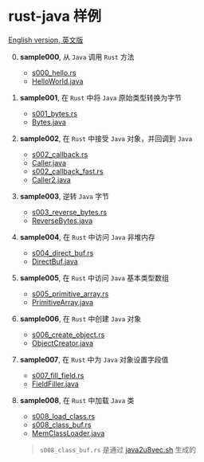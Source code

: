 # rust-java 样例

[English version, 英文版](sample_list.md)

0. **sample000**, 从 `Java` 调用 `Rust` 方法

   - [s000_hello.rs](../sample/src/samples/s000_hello.rs)
   - [HelloWorld.java](../sample4j/src/main/java/sample/s000/HelloWorld.java)

1. **sample001**, 在 `Rust` 中将 `Java` 原始类型转换为字节

   - [s001_bytes.rs](../sample/src/samples/s001_bytes.rs)
   - [Bytes.java](../sample4j/src/main/java/sample/s001/Bytes.java)

2. **sample002**, 在 `Rust` 中接受 `Java` 对象，并回调到 `Java`

   - [s002_callback.rs](../sample/src/samples/s002_callback.rs)
   - [Caller.java](../sample4j/src/main/java/sample/s002/Caller.java)
   - [s002_callback_fast.rs](../sample/src/samples/s002_callback_fast.rs)
   - [Caller2.java](../sample4j/src/main/java/sample/s002/Caller2.java)

3. **sample003**, 逆转 `Java` 字节

   - [s003_reverse_bytes.rs](../sample/src/samples/s003_reverse_bytes.rs)
   - [ReverseBytes.java](../sample4j/src/main/java/sample/s003/ReverseBytes.java)

4. **sample004**, 在 `Rust` 中访问 `Java` 非堆内存

   - [s004_direct_buf.rs](../sample/src/samples/s004_direct_buf.rs)
   - [DirectBuf.java](../sample4j/src/main/java/sample/s004/DirectBuf.java)

5. **sample005**, 在 `Rust` 中访问 `Java` 基本类型数组

   - [s005_primitive_array.rs](../sample/src/samples/s005_primitive_array.rs)
   - [PrimitiveArray.java](../sample4j/src/main/java/sample/s005/PrimitiveArray.java)

6. **sample006**, 在 `Rust` 中创建 `Java` 对象

   - [s006_create_object.rs](../sample/src/samples/s006_create_object.rs)
   - [ObjectCreator.java](../sample4j/src/main/java/sample/s006/ObjectCreator.java)

7. **sample007**, 在 `Rust` 中为 `Java` 对象设置字段值

   - [s007_fill_field.rs](../sample/src/samples/s007_fill_field.rs)
   - [FieldFiller.java](../sample4j/src/main/java/sample/s007/FieldFiller.java)

8. **sample008**, 在 `Rust` 中加载 `Java` 类

   - [s008_load_class.rs](../sample/src/samples/s008_load_class.rs)
   - [s008_class_buf.rs](../sample/src/samples/s008_class_buf.rs)
   - [MemClassLoader.java](../sample4j/src/main/java/sample/s008/MemClassLoader.java)

   > `s008_class_buf.rs` 是通过 [java2u8vec.sh](../shell/java2u8vec.sh) 生成的
